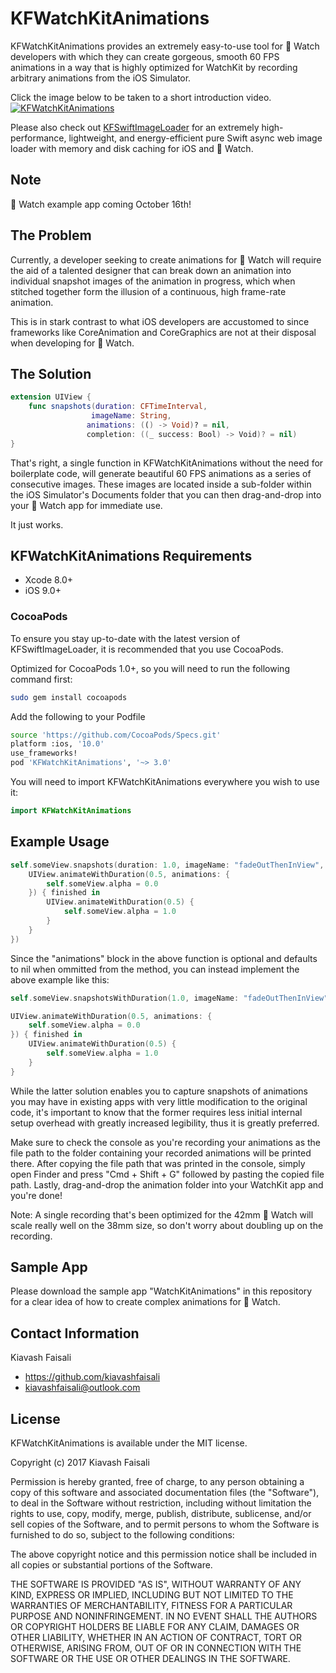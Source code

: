 # KFWatchKitAnimations

KFWatchKitAnimations provides an extremely easy-to-use tool for  Watch developers with which they can create gorgeous, smooth 60 FPS animations in a way that is highly optimized for WatchKit by recording arbitrary animations from the iOS Simulator.

Click the image below to be taken to a short introduction video.
[![KFWatchKitAnimations](http://img.youtube.com/vi/tex2zZXR0M8/0.jpg)](https://www.youtube.com/watch?v=tex2zZXR0M8)

Please also check out [KFSwiftImageLoader](https://github.com/kiavashfaisali/KFSwiftImageLoader) for an extremely high-performance, lightweight, and energy-efficient pure Swift async web image loader with memory and disk caching for iOS and  Watch.

## Note

 Watch example app coming October 16th!

## The Problem
Currently, a developer seeking to create animations for  Watch will require the aid of a talented designer that can break down an animation into individual snapshot images of the animation in progress, which when stitched together form the illusion of a continuous, high frame-rate animation.

This is in stark contrast to what iOS developers are accustomed to since frameworks like CoreAnimation and CoreGraphics are not at their disposal when developing for  Watch.

## The Solution
``` Swift
extension UIView {
    func snapshots(duration: CFTimeInterval,
                  imageName: String,
                 animations: (() -> Void)? = nil,
                 completion: ((_ success: Bool) -> Void)? = nil)
}
```

That's right, a single function in KFWatchKitAnimations without the need for boilerplate code, will generate beautiful 60 FPS animations as a series of consecutive images. These images are located inside a sub-folder within the iOS Simulator's Documents folder that you can then drag-and-drop into your  Watch app for immediate use.

It just works.

## KFWatchKitAnimations Requirements
* Xcode 8.0+
* iOS 9.0+

### CocoaPods
To ensure you stay up-to-date with the latest version of KFSwiftImageLoader, it is recommended that you use CocoaPods.

Optimized for CocoaPods 1.0+, so you will need to run the following command first:
``` bash
sudo gem install cocoapods
```

Add the following to your Podfile
``` bash
source 'https://github.com/CocoaPods/Specs.git'
platform :ios, '10.0'
use_frameworks!
pod 'KFWatchKitAnimations', '~> 3.0'
```

You will need to import KFWatchKitAnimations everywhere you wish to use it:
``` swift
import KFWatchKitAnimations
```

## Example Usage
``` swift
self.someView.snapshots(duration: 1.0, imageName: "fadeOutThenInView", animations: {
    UIView.animateWithDuration(0.5, animations: {
        self.someView.alpha = 0.0
    }) { finished in
        UIView.animateWithDuration(0.5) {
            self.someView.alpha = 1.0
        }
    }
})
```

Since the "animations" block in the above function is optional and defaults to nil when ommitted from the method, you can instead implement the above example like this:
``` swift
self.someView.snapshotsWithDuration(1.0, imageName: "fadeOutThenInView")

UIView.animateWithDuration(0.5, animations: {
    self.someView.alpha = 0.0
}) { finished in
    UIView.animateWithDuration(0.5) {
        self.someView.alpha = 1.0
    }
}
```

While the latter solution enables you to capture snapshots of animations you may have in existing apps with very little modification to the original code, it's important to know that the former requires less initial internal setup overhead with greatly increased legibility, thus it is greatly preferred.

Make sure to check the console as you're recording your animations as the file path to the folder containing your recorded animations will be printed there.
After copying the file path that was printed in the console, simply open Finder and press "Cmd + Shift + G" followed by pasting the copied file path.
Lastly, drag-and-drop the animation folder into your WatchKit app and you're done!

Note: A single recording that's been optimized for the 42mm  Watch will scale really well on the 38mm size, so don't worry about doubling up on the recording.

## Sample App
Please download the sample app "WatchKitAnimations" in this repository for a clear idea of how to create complex animations for  Watch.

## Contact Information
Kiavash Faisali
- https://github.com/kiavashfaisali
- kiavashfaisali@outlook.com

## License
KFWatchKitAnimations is available under the MIT license.

Copyright (c) 2017 Kiavash Faisali

Permission is hereby granted, free of charge, to any person obtaining a copy
of this software and associated documentation files (the "Software"), to deal
in the Software without restriction, including without limitation the rights
to use, copy, modify, merge, publish, distribute, sublicense, and/or sell
copies of the Software, and to permit persons to whom the Software is
furnished to do so, subject to the following conditions:

The above copyright notice and this permission notice shall be included in all
copies or substantial portions of the Software.

THE SOFTWARE IS PROVIDED "AS IS", WITHOUT WARRANTY OF ANY KIND, EXPRESS OR
IMPLIED, INCLUDING BUT NOT LIMITED TO THE WARRANTIES OF MERCHANTABILITY,
FITNESS FOR A PARTICULAR PURPOSE AND NONINFRINGEMENT. IN NO EVENT SHALL THE
AUTHORS OR COPYRIGHT HOLDERS BE LIABLE FOR ANY CLAIM, DAMAGES OR OTHER
LIABILITY, WHETHER IN AN ACTION OF CONTRACT, TORT OR OTHERWISE, ARISING FROM,
OUT OF OR IN CONNECTION WITH THE SOFTWARE OR THE USE OR OTHER DEALINGS IN THE
SOFTWARE.
